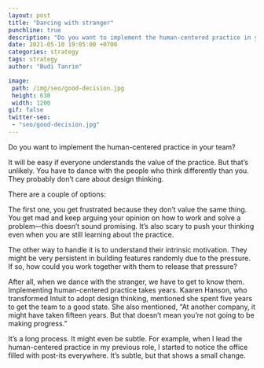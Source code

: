 ```yaml
---
layout: post
title: "Dancing with stranger"
punchline: true
description: "Do you want to implement the human-centered practice in your team?"
date: 2021-05-10 19:05:00 +0700
categories: strategy
tags: strategy
author: "Budi Tanrim"

image:
 path: /img/seo/good-decision.jpg
 height: 630
 width: 1200
gif: false
twitter-seo: 
 - "seo/good-decision.jpg"
---
```


Do you want to implement the human-centered practice in your team?

It will be easy if everyone understands the value of the practice. But that’s unlikely. You have to dance with the people who think differently than you. They probably don’t care about design thinking.

There are a couple of options:

The first one, you get frustrated because they don’t value the same thing. You get mad and keep arguing your opinion on how to work and solve a problem—this doesn’t sound promising. It’s also scary to push your thinking even when you are still learning about the practice.

The other way to handle it is to understand their intrinsic motivation. They might be very persistent in building features randomly due to the pressure. If so, how could you work together with them to release that pressure?

After all, when we dance with the stranger, we have to get to know them.
Implementing human-centered practice takes years. Kaaren Hanson, who transformed Intuit to adopt design thinking, mentioned she spent five years to get the team to a good state. She also mentioned, “At another company, it might have taken fifteen years. But that doesn’t mean you’re not going to be making progress.”

It’s a long process. It might even be subtle. For example, when I lead the human-centered practice in my previous role, I started to notice the office filled with post-its everywhere. It’s subtle, but that shows a small change.


[1]: https://buditanrim.co/2021/steve-jobs-error/